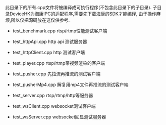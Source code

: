 ﻿此目录下的所有.cpp文件将被编译成可执行程序(不包含此目录下的子目录).
子目录DeviceHK为海康IPC的适配程序,需要先下载海康的SDK才能编译,
由于操作麻烦,所以仅把源码放在这仅供参考.

- test_benchmark.cpp
    rtsp/rtmp性能测试客户端
    
- test_httpApi.cpp
  http api 测试服务器
 
- test_httpClient.cpp
   http 测试客户端

- test_player.cpp
   rtsp/rtmp带视频渲染的客户端

- test_pusher.cpp
   先拉流再推流的测试客户端
 
- test_pusherMp4.cpp
   解复用mp4文件再推流的测试客户端
 
- test_server.cpp
   rtsp/rtmp/http等服务器
 
- test_wsClient.cpp
   websocket测试客户端
 
- test_wsServer.cpp
   websocket回显测试服务器
 

